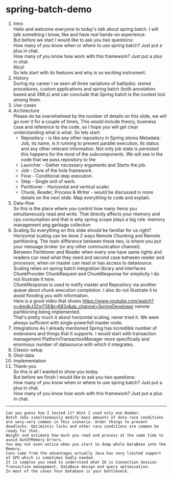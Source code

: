 # spring-batch-demo

1. Intro  
   Hello and welcome everyone to today's talk about spring batch. I will talk something I know, like and have real hands-on experience.  
   But before we start I would like to ask you two questions:  
   How many of you know when or where to use spring batch? Just put a plus in chat.  
   How many of you know how work with this framework? Just put a plus in chat.  
   Nice!  
   So lets start with its features and why is so exciting instrument.  
2. History  
   During my career i ve seen all three variations of bathjobs: stored procedures, custom applications and spring batch (both annotation based and XMLs) and can conclude that Spring batch is the coolest tool among them.
3. Use-cases  
4. Architecture  
    Please do be overwhelmed by the number of details on this slide, we will go over it for a couple of times, 
    This would include theory, business case and reference to the code, so I hope you will get clear understanding what is what.
    So lets start:
    * Repository - is like any other repository in Spring stores Metadata: Job, its name, is it running to prevent parallel execution, its status and any other relevant information.
      Not only job state is persisted this happens for the most of the subcomponents. We will see in the code that we pass repository to the 
    * Launcher - Gather necessary arguments and Starts the job.
    * Job - Core of the hole framework.
    * Flow - Conditional step execution.
    * Step - Single unit of work.
    * Partitioner - Horizontal and vertical scaler.
    * Chunk, Reader, Process & Writer - would be discussed in more details on the next slide.
    Map everything to code and explain.
5. Data-flow  
    So this is the place where you control how many items you simultaneously read and write. That directly affects your memory and cpu consumption and that is why spring scope plays a big role.
    memory management ang garbage collection
6. Scaling
    So everything on this slide should be familiar for us right?  
    Horizontal scaling can be done 2 ways Remote Chunking and Remote partitioning. The main difference between these two, is where you put your message broker (or any other communication channel).  
    Between Partitioner and Reader when every one have same rights and readers can read what they need and second case between reader and processor, when on master can read or has access to datasource.  
    Scaling relies on spring batch integration library and interfaces ChunkProvider ChunkRequest<T> and ChunkResponse<T> for simplicity I do not illustrate it here.  
    ChunkResponse is used to notify master and Repository via another queue about chunk execution completion. I also do not illustrate it to avoid flooding you with information.  
    Here is a good video that shows https://www.youtube.com/watch?v=dmdkJ3ZmT5E&t=682s&ab_channel=SpringDeveloper remote partitioning being implemented.  
    That's pretty much it about horizontal scaling, never tried it. We were always sufficient with single powerfull master node.  
7. Integrations
    As I already mentioned Spring has incredible number of extensions and things that it supports.
    I would start with transaction management PlatformTransactionManager more specifically and enormous number of datasource with which it integrates.
8. Classic-setup
9. Ghsl-data
10. Implementation
11. Thank-you  
    So this is all I wanted to show you today.  
    But before we finish I would like to ask you two questions:  
    How many of you know when or where to use spring batch? Just put a plus in chat.  
    How many of you know how work with this framework? Just put a plus in chat.  
    
--------
    Can you guess how I tested it? Hint I used only one Number.  
    Batch Jobs simultaneously modify mass amounts of data race conditions are very-very common in this scenario. Order things to prevent deadlocks. Optimistic locks and other race conditions are common be ready for that.  
    Weight and estimate how much you read and process at the same time to avoid OutOfMemory Errors.  
    You may not even notice when you start to dump whole DataBase into the Memory.  
    Cons come from the advantages actually Java has very limited support of GPU which is sometimes badly needed.  
    It is complex you need to understand what IO is Connection Session Transaction management, DataBase design and query optimisation.  
    In most of the cases Your Database is your bottleneck.  
